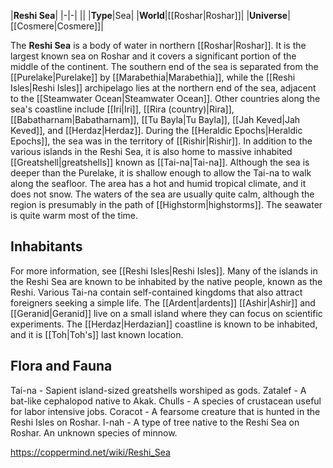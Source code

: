 |**Reshi Sea**|
|-|-|
||
|**Type**|Sea|
|**World**|[[Roshar\|Roshar]]|
|**Universe**|[[Cosmere\|Cosmere]]|

The **Reshi Sea** is a body of water in northern [[Roshar\|Roshar]]. It is the largest known sea on Roshar and it covers a significant portion of the middle of the continent. The southern end of the sea is separated from the [[Purelake\|Purelake]] by [[Marabethia\|Marabethia]], while the [[Reshi Isles\|Reshi Isles]] archipelago lies at the northern end of the sea, adjacent to the [[Steamwater Ocean\|Steamwater Ocean]]. Other countries along the sea's coastline include [[Iri\|Iri]], [[Rira (country)\|Rira]], [[Babatharnam\|Babatharnam]], [[Tu Bayla\|Tu Bayla]], [[Jah Keved\|Jah Keved]], and [[Herdaz\|Herdaz]]. During the [[Heraldic Epochs\|Heraldic Epochs]], the sea was in the territory of [[Rishir\|Rishir]].
In addition to the various islands in the Reshi Sea, it is also home to massive inhabited [[Greatshell\|greatshells]] known as [[Tai-na\|Tai-na]]. Although the sea is deeper than the Purelake, it is shallow enough to allow the Tai-na to walk along the seafloor.
The area has a hot and humid tropical climate, and it does not snow. The waters of the sea are usually quite calm, although the region is presumably in the path of [[Highstorm\|highstorms]]. The seawater is quite warm most of the time.

## Inhabitants
For more information, see [[Reshi Isles\|Reshi Isles]].
Many of the islands in the Reshi Sea are known to be inhabited by the native people, known as the Reshi. Various Tai-na contain self-contained kingdoms that also attract foreigners seeking a simple life. The [[Ardent\|ardents]] [[Ashir\|Ashir]] and [[Geranid\|Geranid]] live on a small island where they can focus on scientific experiments. The [[Herdaz\|Herdazian]] coastline is known to be inhabited, and it is [[Toh\|Toh's]] last known location.

## Flora and Fauna
Tai-na - Sapient island-sized greatshells worshiped as gods.
Zatalef - A bat-like cephalopod native to Akak.
Chulls - A species of crustacean useful for labor intensive jobs.
Coracot - A fearsome creature that is hunted in the Reshi Isles on Roshar.
I-nah - A type of tree native to the Reshi Sea on Roshar.
An unknown species of minnow.


https://coppermind.net/wiki/Reshi_Sea